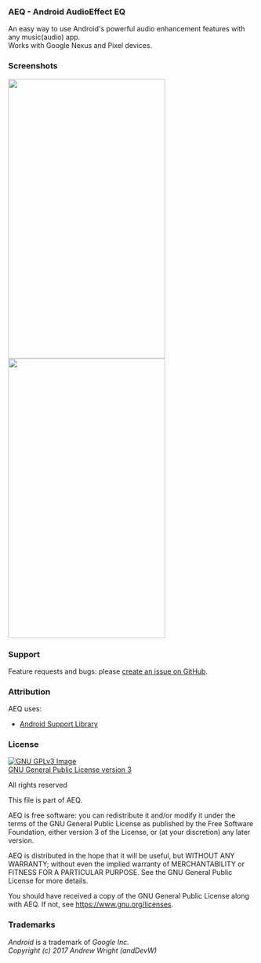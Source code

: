 
### AEQ - Android AudioEffect EQ 
An easy way to use Android's powerful audio enhancement features with any music(audio) app.  
Works with Google Nexus and Pixel devices.          

### Screenshots
<img src="https://github.com/andDevW/AEQ/blob/res/device-2017-12-09-040658.png" 
width="320" height="569" /> 
<img src="https://github.com/andDevW/AEQ/blob/res/device-2017-12-09-040829.png" 
width="320" height="569" /> 



### Support
Feature requests and bugs: please [create an issue on GitHub](https://github.com/andDevW/AEQ/issues/).

### Attribution

AEQ uses:

* [Android Support Library](https://developer.android.com/topic/libraries/support-library/)


### License
[![GNU GPLv3 Image](https://www.gnu.org/graphics/gplv3-127x51.png)](https://www.gnu.org/licenses/gpl-3.0.en.html)  
[GNU General Public License version 3](https://www.gnu.org/licenses/gpl.txt)


All rights reserved

This file is part of AEQ.

AEQ is free software: you can redistribute it and/or modify it under the terms of the GNU General Public License as published by the Free Software Foundation, either version 3 of the License, or (at your discretion) any later version.

AEQ is distributed in the hope that it will be useful, but WITHOUT ANY WARRANTY; without even the implied warranty of MERCHANTABILITY or FITNESS FOR A PARTICULAR PURPOSE. See the GNU General Public License for more details.

You should have received a copy of the GNU General Public License along with AEQ. If not, see https://www.gnu.org/licenses.

### Trademarks

*Android* is a trademark of *Google Inc.*   
*Copyright (c) 2017 Andrew Wright (andDevW)*
